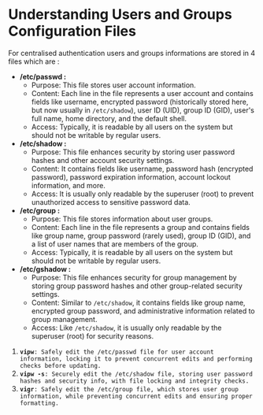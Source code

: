 # Understanding Users and Groups Configuration Files

For centralised authentication users and groups informations are stored in 4 files which are :&#x20;

* **/etc/passwd :**&#x20;
  * Purpose: This file stores user account information.
  * Content: Each line in the file represents a user account and contains fields like username, encrypted password (historically stored here, but now usually in `/etc/shadow`), user ID (UID), group ID (GID), user's full name, home directory, and the default shell.
  * Access: Typically, it is readable by all users on the system but should not be writable by regular users.
* **/etc/shadow :**&#x20;
  * Purpose: This file enhances security by storing user password hashes and other account security settings.
  * Content: It contains fields like username, password hash (encrypted password), password expiration information, account lockout information, and more.
  * Access: It is usually only readable by the superuser (root) to prevent unauthorized access to sensitive password data.
* **/etc/group :**&#x20;
  * Purpose: This file stores information about user groups.
  * Content: Each line in the file represents a group and contains fields like group name, group password (rarely used), group ID (GID), and a list of user names that are members of the group.
  * Access: Typically, it is readable by all users on the system but should not be writable by regular users.
* **/etc/gshadow :**&#x20;
  * Purpose: This file enhances security for group management by storing group password hashes and other group-related security settings.
  * Content: Similar to `/etc/shadow`, it contains fields like group name, encrypted group password, and administrative information related to group management.
  * Access: Like `/etc/shadow`, it is usually only readable by the superuser (root) for security reasons.

1. **`vipw`**`: Safely edit the /etc/passwd file for user account information, locking it to prevent concurrent edits and performing checks before updating.`
2. **`vipw -s`**`: Securely edit the /etc/shadow file, storing user password hashes and security info, with file locking and integrity checks.`
3. **`vigr`**`: Safely edit the /etc/group file, which stores user group information, while preventing concurrent edits and ensuring proper formatting.`
